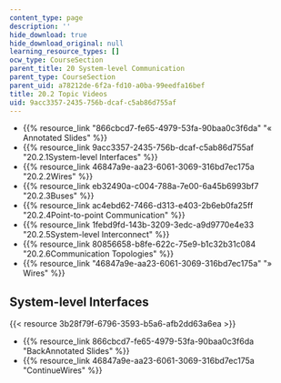 ```yaml
---
content_type: page
description: ''
hide_download: true
hide_download_original: null
learning_resource_types: []
ocw_type: CourseSection
parent_title: 20 System-level Communication
parent_type: CourseSection
parent_uid: a78212de-6f2a-fd10-a0ba-99eedfa16bef
title: 20.2 Topic Videos
uid: 9acc3357-2435-756b-dcaf-c5ab86d755af
---
```


*   {{% resource_link "866cbcd7-fe65-4979-53fa-90baa0c3f6da" "« Annotated Slides" %}}
*   {{% resource_link 9acc3357-2435-756b-dcaf-c5ab86d755af "20.2.1System-level Interfaces" %}}
*   {{% resource_link 46847a9e-aa23-6061-3069-316bd7ec175a "20.2.2Wires" %}}
*   {{% resource_link eb32490a-c004-788a-7e00-6a45b6993bf7 "20.2.3Buses" %}}
*   {{% resource_link ac4ebd62-7466-d313-e403-2b6eb0fa25ff "20.2.4Point-to-point Communication" %}}
*   {{% resource_link 1febd9fd-143b-3209-3edc-a9d9770e4e33 "20.2.5System-level Interconnect" %}}
*   {{% resource_link 80856658-b8fe-622c-75e9-b1c32b31c084 "20.2.6Communication Topologies" %}}
*   {{% resource_link "46847a9e-aa23-6061-3069-316bd7ec175a" "» Wires" %}}

System-level Interfaces
-----------------------

{{< resource 3b28f79f-6796-3593-b5a6-afb2dd63a6ea >}}

*   {{% resource_link 866cbcd7-fe65-4979-53fa-90baa0c3f6da "BackAnnotated Slides" %}}
*   {{% resource_link 46847a9e-aa23-6061-3069-316bd7ec175a "ContinueWires" %}}